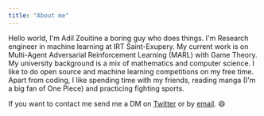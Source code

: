 ```yaml
---
title: "About me"
---
```


Hello world,
I'm Adil Zouitine a boring guy who does things.
I'm Research engineer in machine learning at IRT Saint-Exupery. My current work is on Multi-Agent Adversarial Reinforcement Learning (MARL) with Game Theory.
My university background is a mix of mathematics and computer science.
I like to do open source and machine learning competitions on my free time.
Apart from coding, I like spending time with my friends, reading manga (I'm a big fan of One Piece) and practicing fighting sports.

If you want to contact me send me a DM on [Twitter](https://twitter.com/AdilZtn) or by [email](mailto:adilzouitinegm@gmail.com). :smile: